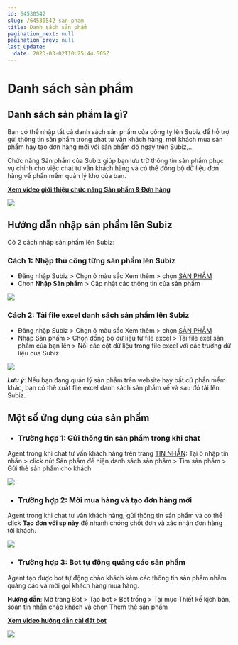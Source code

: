```yaml
---
id: 64530542
slug: /64530542-san-pham
title: Danh sách sản phẩm
pagination_next: null
pagination_prev: null
last_update:
  date: 2023-03-02T10:25:44.505Z
---
```


# Danh sách sản phẩm 

## Danh sách sản phẩm là gì?




Bạn có thể nhập tất cả danh sách sản phẩm của công ty lên Subiz để hỗ trợ gửi thông tin sản phẩm trong chat tư vấn khách hàng, mời khách mua sản phẩm hay tạo đơn hàng mới với sản phẩm đó ngay trên Subiz,...



Chức năng Sản phẩm của Subiz giúp bạn lưu trữ thông tin sản phẩm phục vụ chính cho việc chat tư vấn khách hàng và có thể đồng bộ dữ liệu đơn hàng về phần mềm quản lý kho của bạn.



**[Xem video giới thiệu chức năng Sản phẩm & Đơn hàng](https://www.youtube.com/watch?v=Wl658KCi_Ps)**




![](https://vcdn.subiz-cdn.com/file/4974976278201af3feb16e0f9468f6bcee2965733e4615614d42c4303cc6a737_acpxkgumifuoofoosble)

## Hướng dẫn nhập sản phẩm lên Subiz




Có 2 cách nhập sản phẩm lên Subiz:
### Cách 1: Nhập thủ công từng sản phẩm lên Subiz


- Đăng nhập Subiz > Chọn ô màu sắc Xem thêm > chọn [SẢN PHẨM](https://app.subiz.com.vn/products)
- Chọn **Nhập Sản phẩm** > Cập nhật các thông tin của sản phẩm


![](https://vcdn.subiz-cdn.com/file/36b5e4e2c8fe51a645855384003aa43bec6458745b090bb8f2906e8a00f5735b_acpxkgumifuoofoosble)

### Cách 2: Tải file excel danh sách sản phẩm lên Subiz


- Đăng nhập Subiz > Chọn ô màu sắc Xem thêm > chọn [SẢN PHẨM](https://app.subiz.com.vn/products)
- Nhập Sản phẩm > Chọn đồng bộ dữ liệu từ file excel > Tải file exel sản phẩm của bạn lên > Nối các cột dữ liệu trong file excel với các trường dữ liệu của Subiz


![](https://vcdn.subiz-cdn.com/file/30404be5deccfd41f3495eed359e8412a2202fb20765b2762695da830cf8a220_acpxkgumifuoofoosble)




***Lưu ý***: Nếu bạn đang quản lý sản phẩm trên website hay bất cứ phần mềm khác, bạn có thể xuất file excel danh sách sản phẩm về và sau đó tải lên Subiz.
## Một số ứng dụng của sản phẩm


- ### Trường hợp 1: Gửi thông tin sản phẩm trong khi chat

Agent trong khi chat tư vấn khách hàng trên trang [TIN NHẮN](https://app.subiz.com.vn/convo): Tại ô nhập tin nhắn > click nút Sản phẩm để hiện danh sách sản phẩm > Tìm sản phẩm > Gửi thẻ sản phẩm cho khách


![](https://vcdn.subiz-cdn.com/file/ab71bf1344ba8d85184d36446c8edc94913de71e0c0c96e7f7648326fcd4f538_acpxkgumifuoofoosble)


- ### Trường hợp 2: Mời mua hàng và tạo đơn hàng mới

Agent trong khi chat tư vấn khách hàng, gửi thông tin sản phẩm và có thể click **Tạo đơn với sp này** để nhanh chóng chốt đơn và xác nhận đơn hàng tới khách.


![](https://vcdn.subiz-cdn.com/file/6a0e0f8b588c28324ae43d81922ebbc4e515e3f0b16e4bdf20aca9563b0c08b2_acpxkgumifuoofoosble)


- ### Trường hợp 3: Bot tự động quảng cáo sản phẩm

Agent tạo được bot tự động chào khách kèm các thông tin sản phẩm nhằm quảng cáo và mời gọi khách hàng mua hàng.

**Hướng dẫn**: Mở trang Bot > Tạo bot > Bot trống > Tại mục Thiết kế kịch bản, soạn tin nhắn chào khách và chọn Thêm thẻ sản phẩm 

**[Xem video hướng dẫn cài đặt bot](https://www.youtube.com/watch?v=IvUPSEgX2_g)**


![](https://vcdn.subiz-cdn.com/file/9f1f36df59d319744b96dce601fcebaa5d64972e9d60ff5de7667aaaf7c55c9f_acpxkgumifuoofoosble)

























##